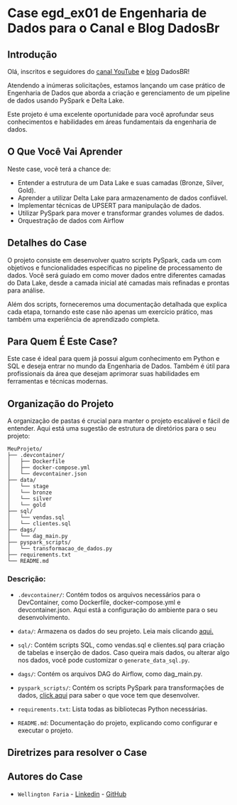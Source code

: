 # Case egd_ex01 de Engenharia de Dados para o Canal e Blog DadosBr


## Introdução
Olá, inscritos e seguidores do [canal YouTube](https://www.youtube.com/@DADOSBRASIL) e [blog](https://www.brdados.com.br/) DadosBR! 

Atendendo a inúmeras solicitações, estamos lançando um case prático de Engenharia de Dados que aborda a criação e gerenciamento de um pipeline de dados usando PySpark e Delta Lake. 

Este projeto é uma excelente oportunidade para você aprofundar seus conhecimentos e habilidades em áreas fundamentais da engenharia de dados.

## O Que Você Vai Aprender


Neste case, você terá a chance de:

- Entender a estrutura de um Data Lake e suas camadas (Bronze, Silver, Gold).
- Aprender a utilizar Delta Lake para armazenamento de dados confiável.
- Implementar técnicas de UPSERT para manipulação de dados.
- Utilizar PySpark para mover e transformar grandes volumes de dados.
- Orquestração de dados com Airflow


## Detalhes do Case

O projeto consiste em desenvolver quatro scripts PySpark, cada um com objetivos e funcionalidades específicas no pipeline de processamento de dados. Você será guiado em como mover dados entre diferentes camadas do Data Lake, desde a camada inicial até camadas mais refinadas e prontas para análise.

Além dos scripts, forneceremos uma documentação detalhada que explica cada etapa, tornando este case não apenas um exercício prático, mas também uma experiência de aprendizado completa.


## Para Quem É Este Case?

Este case é ideal para quem já possui algum conhecimento em Python e SQL e deseja entrar no mundo da Engenharia de Dados. Também é útil para profissionais da área que desejam aprimorar suas habilidades em ferramentas e técnicas modernas.

## Organização do Projeto

A organização de pastas é crucial para manter o projeto escalável e fácil de entender. Aqui está uma sugestão de estrutura de diretórios para o seu projeto:

```
MeuProjeto/
├── .devcontainer/
│   ├── Dockerfile
│   ├── docker-compose.yml
│   └── devcontainer.json
├── data/
│   └── stage
│   └── bronze
│   └── silver
│   └── gold
├── sql/
│   └── vendas.sql
│   └── clientes.sql
├── dags/
│   └── dag_main.py
├── pyspark_scripts/
│   └── transformacao_de_dados.py
├── requirements.txt
└── README.md
```

### Descrição:

 - `.devcontainer/`: Contém todos os arquivos necessários para o DevContainer, como Dockerfile, docker-compose.yml e devcontainer.json. Aqui está a configuração do ambiente para o seu desenvolvimento. 

- `data/`: Armazena os dados do seu projeto. Leia mais clicando [aqui.](/data/data.md)

- `sql/`: Contém scripts SQL, como vendas.sql e clientes.sql para criação de tabelas e inserção de dados. Caso queira mais dados, ou alterar algo nos dados, você pode customizar o `generate_data_sql.py`. 

- `dags/`: Contém os arquivos DAG do Airflow, como dag_main.py.

- `pyspark_scripts/`: Contém os scripts PySpark para transformações de dados, [click aqui](/pyspark_scripts/pyspark_scripts.md) para saber o que voce tem que desenvolver.

- `requirements.txt`: Lista todas as bibliotecas Python necessárias.

- `README.md`: Documentação do projeto, explicando como configurar e executar o projeto.


## Diretrizes para resolver o Case



## Autores do Case

- `Wellington Faria` - [Linkedin](https://www.linkedin.com/in/wellicfaria/) - [GitHub](https://github.com/wellicfaria)
